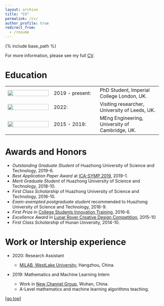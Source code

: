 ```yaml
---
layout: archive
title: "CV"
permalink: /cv/
author_profile: true
redirect_from:
  - /resume
---
```


{% include base_path %}

For more information, please see my full [CV](https://dchappell2203.github.io/files/CV_Academic.pdf).

Education
======
<table width="100%"; style="border:0px solid white"; cellspacing="0" cellpadding="0">
  <tr width="30%" style="border:0px solid white";>
    <td width="30%"; style="border:0px solid white"><img src="https://dchappell2203.github.io//images/imperial_logo.png" width="100%"></td>
    <td width="10%"; style="border:0px solid white">2019 - present:</td>
    <td width="50%"; style="border:0px solid white">PhD Student, Imperial College London, UK.</td>
  </tr>
  <tr width="30%" style="border:0px solid white";>
    <td width="30%" style="border:0px solid white";><img src="https://dchappell2203.github.io//images/leeds_logo.jpg" align="left" width="100%" style="border:0px";></td>
    <td width="30%" style="border:0px solid white";>2022:</td>
    <td width="30%" style="border:0px solid white";>Visiting researcher, University of Leeds, UK.</td>
  </tr>
  <tr width="30%" style="border:0px solid white";>
    <td width="30%" style="border:0px solid white";><img src="https://dchappell2203.github.io//images/cambridge_logo.jpg" align="left" width="100%" style="border:0px";></td>
    <td width="30%" style="border:0px solid white";>2015 - 2019:</td>
    <td width="30%" style="border:0px solid white";>MEng Engineering, University of Cambridge, UK.</td>
  </tr>
</table>

Awards and Honors
======  
* *Outstanding Graduate Student* of Huazhong University of Science and Technology, 2019-6.
* *Best Application Paper Award* at [ICA-SYMP 2019](https://site.ieee.org/thailand-css/ica-symp-2019/), 2019-1.
* *Merit Graduate Student* of Huazhong University of Science and Technology, 2018-10.
* *First Class Scholarship* of Huazhong University of Science and Technology, 2016-10.
* *Exam-exempted postgraduate student* recommended to Huazhong University of Science and Technology, 2016-9.
* *First Prize* in [College Students Innovation Training](http://jwc.hnu.edu.cn/cxcy/SITjh.htm), 2016-6.
* *Excellence Award* in [Lunar Rover Creative Design Competition](http://www.cose.edu.cn/info/1037/1255.htm#), 2015-10
* *First Class Scholarship* of Hunan University, 2014-10.

Work or Intership experience
======
* 2020: Research Assistant
  * [MiLAB, WestLake University](https://en.westlake.edu.cn/), Hangzhou, China.

* 2019: Mathematics and Machine Learning Intern
  * Work in [New Channel Group](https://wh.xhd.cn/), Wuhan, China.
  * A-Level mathematics and machine learning algorithms teaching.

[[go top](https://colin-kelinli.github.io/cv/)]  
